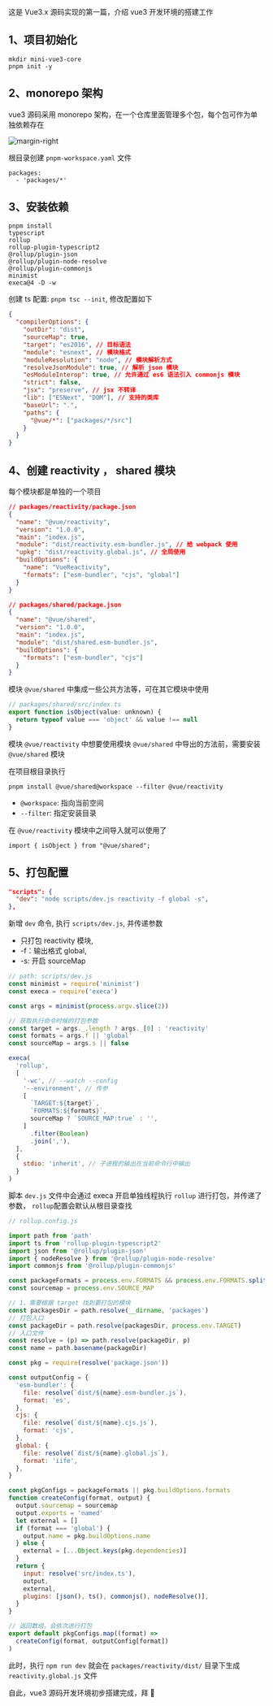 这是 Vue3.x 源码实现的第一篇，介绍 vue3 开发环境的搭建工作

## 1、项目初始化

```shell
mkdir mini-vue3-core
pnpm init -y
```

## 2、monorepo 架构

vue3 源码采用 monorepo 架构，在一个仓库里面管理多个包，每个包可作为单独依赖存在

![margin-right](/images/vue3/vue3-core-part.png)

根目录创建 `pnpm-workspace.yaml` 文件

```
packages:
  - 'packages/*'
```

## 3、安装依赖

```shell
pnpm install
typescript
rollup
rollup-plugin-typescript2
@rollup/plugin-json
@rollup/plugin-node-resolve
@rollup/plugin-commonjs
minimist
execa@4 -D -w
```

创建 ts 配置: `pnpm tsc --init`, 修改配置如下

```json
{
  "compilerOptions": {
    "outDir": "dist",
    "sourceMap": true,
    "target": "es2016", // 目标语法
    "module": "esnext", // 模块格式
    "moduleResolution": "node", // 模块解析方式
    "resolveJsonModule": true, // 解析 json 模块
    "esModuleInterop": true, // 允许通过 es6 语法引入 commonjs 模块
    "strict": false,
    "jsx": "preserve", // jsx 不转译
    "lib": ["ESNext", "DOM"], // 支持的类库
    "baseUrl": ".",
    "paths": {
      "@vue/*": ["packages/*/src"]
    }
  }
}
```

## 4、创建 reactivity ， shared 模块

每个模块都是单独的一个项目

```json
// packages/reactivity/package.json
{
  "name": "@vue/reactivity",
  "version": "1.0.0",
  "main": "index.js",
  "module": "dist/reactivity.esm-bundler.js", // 给 webpack 使用
  "upkg": "dist/reactivity.global.js", // 全局使用
  "buildOptions": {
    "name": "VueReactivity",
    "formats": ["esm-bundler", "cjs", "global"]
  }
}
```

```json
// packages/shared/package.json
{
  "name": "@vue/shared",
  "version": "1.0.0",
  "main": "index.js",
  "module": "dist/shared.esm-bundler.js",
  "buildOptions": {
    "formats": ["esm-bundler", "cjs"]
  }
}
```

模块 `@vue/shared` 中集成一些公共方法等，可在其它模块中使用

```js
// packages/shared/src/index.ts
export function isObject(value: unknown) {
  return typeof value === 'object' && value !== null
}
```

模块 `@vue/reactivity` 中想要使用模块 `@vue/shared` 中导出的方法前，需要安装 `@vue/shared` 模块

在项目根目录执行

```shell
pnpm install @vue/shared@workspace --filter @vue/reactivity
```

- `@workspace`: 指向当前空间
- `--filter`: 指定安装目录

在 `@vue/reactivity` 模块中之间导入就可以使用了

```
import { isObject } from "@vue/shared";
```

## 5、打包配置

```json
"scripts": {
  "dev": "node scripts/dev.js reactivity -f global -s",
},
```

新增 `dev` 命令, 执行 `scripts/dev.js`, 并传递参数

- 只打包 reactivity 模块,
- -f：输出格式 global,
- -s: 开启 sourceMap

```js
// path: scripts/dev.js
const minimist = require('minimist')
const execa = require('execa')

const args = minimist(process.argv.slice(2))

// 获取执行命令时候的打包参数
const target = args._.length ? args._[0] : 'reactivity'
const formats = args.f || 'global'
const sourceMap = args.s || false

execa(
  'rollup',
  [
    '-wc', // --watch --config
    '--environment', // 传参
    [
      `TARGET:${target}`,
      `FORMATS:${formats}`,
      sourceMap ? `SOURCE_MAP:true` : '',
    ]
      .filter(Boolean)
      .join(','),
  ],
  {
    stdio: 'inherit', // 子进程的输出在当前命令行中输出
  }
)
```

脚本 `dev.js` 文件中会通过 execa 开启单独线程执行 `rollup` 进行打包，并传递了参数， `rollup`配置会默认从根目录查找

```js
// rollup.config.js

import path from 'path'
import ts from 'rollup-plugin-typescript2'
import json from '@rollup/plugin-json'
import { nodeResolve } from '@rollup/plugin-node-resolve'
import commonjs from '@rollup/plugin-commonjs'

const packageFormats = process.env.FORMATS && process.env.FORMATS.split(',')
const sourcemap = process.env.SOURCE_MAP

// 1、需要根据 target 找到要打包的模块
const packagesDir = path.resolve(__dirname, 'packages')
// 打包入口
const packageDir = path.resolve(packagesDir, process.env.TARGET)
// 入口文件
const resolve = (p) => path.resolve(packageDir, p)
const name = path.basename(packageDir)

const pkg = require(resolve('package.json'))

const outputConfig = {
  'esm-bundler': {
    file: resolve(`dist/${name}.esm-bundler.js`),
    format: 'es',
  },
  cjs: {
    file: resolve(`dist/${name}.cjs.js`),
    format: 'cjs',
  },
  global: {
    file: resolve(`dist/${name}.global.js`),
    format: 'iife',
  },
}

const pkgConfigs = packageFormats || pkg.buildOptions.formats
function createConfig(format, output) {
  output.sourcemap = sourcemap
  output.exports = 'named'
  let external = []
  if (format === 'global') {
    output.name = pkg.buildOptions.name
  } else {
    external = [...Object.keys(pkg.dependencies)]
  }
  return {
    input: resolve('src/index.ts'),
    output,
    external,
    plugins: [json(), ts(), commonjs(), nodeResolve()],
  }
}

// 返回数组，会依次进行打包
export default pkgConfigs.map((format) =>
  createConfig(format, outputConfig[format])
)
```

此时，执行 `npm run dev` 就会在 `packages/reactivity/dist/` 目录下生成 `reactivity.global.js` 文件

自此，vue3 源码开发环境初步搭建完成，拜 👋
